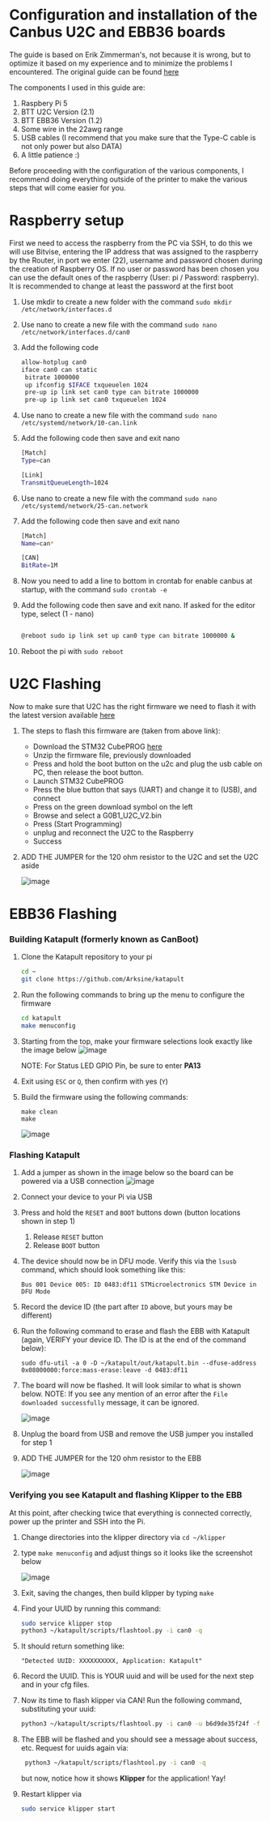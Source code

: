 # Configuration and installation of the Canbus U2C and EBB36 boards
The guide is based on Erik Zimmerman's, not because it is wrong, but to optimize it based on my experience and to minimize the problems I encountered.
The original guide can be found [here](https://github.com/EricZimmerman/VoronTools/blob/main/EBB_CAN.md) 

The components I used in this guide are:

1. Raspbery Pi 5
2. BTT U2C Version (2.1)
3. BTT EBB36 Version (1.2)
4. Some wire in the 22awg range
5. USB cables (I recommend that you make sure that the Type-C cable is not only power but also DATA)
6. A little patience :)

Before proceeding with the configuration of the various components, 
I recommend doing everything outside of the printer to make the various steps that will come easier for you.

# Raspberry setup

First we need to access the raspberry from the PC via SSH, to do this we will use Bitvise, entering the IP address that was assigned to the raspberry by the Router, in port we enter (22), username and password chosen during the creation of Raspberry OS.
If no user or password has been chosen you can use the default ones of the raspberry (User: pi / Password: raspberry). It is recommended to change at least the password at the first boot

1. Use mkdir to create a new folder with the command `sudo mkdir /etc/network/interfaces.d`
2. Use nano to create a new file with the command `sudo nano /etc/network/interfaces.d/can0`
3. Add the following code
    ```bash
    allow-hotplug can0
    iface can0 can static
     bitrate 1000000
     up ifconfig $IFACE txqueuelen 1024
     pre-up ip link set can0 type can bitrate 1000000
     pre-up ip link set can0 txqueuelen 1024
     ```

4. Use nano to create a new file with the command `sudo nano /etc/systemd/network/10-can.link`
5. Add the following code then save and exit nano
    ```bash
    [Match]
    Type=can
    
    [Link]
    TransmitQueueLength=1024
    ```

6. Use nano to create a new file with the command `sudo nano /etc/systemd/network/25-can.network`
7. Add the following code then save and exit nano
    ```bash
    [Match]
    Name=can*
    
    [CAN]
    BitRate=1M
    ```

8. Now you need to add a line to bottom in crontab for enable canbus at startup, with the command `sudo crontab -e`
9. Add the following code then save and exit nano. If asked for the editor type, select (1 - nano)
    ```bash

    @reboot sudo ip link set up can0 type can bitrate 1000000 &

    ```
10. Reboot the pi with `sudo reboot`

# U2C Flashing

Now to make sure that U2C has the right firmware we need to flash it with the latest version available [here](https://github.com/Arksine/CanBoot/issues/44#issuecomment-1381555466)

1. The steps to flash this firmware are (taken from above link):
    - Download the STM32 CubePROG [here](https://www.st.com/en/development-tools/stm32cubeprog.html) 
    - Unzip the firmware file, previously downloaded
    - Press and hold the boot button on the u2c and plug the usb cable on PC, then release the boot button.
    - Launch STM32 CubePROG
    - Press the blue button that says (UART) and change it to (USB), and connect
    - Press on the green download symbol on the left
    - Browse and select a G0B1_U2C_V2.bin
    - Press (Start Programming)
    - unplug and reconnect the U2C to the Raspberry
    - Success
3. ADD THE JUMPER for the 120 ohm resistor to the U2C and set the U2C aside
    
    ![image](IMG/U2C120.png)

# EBB36 Flashing

### Building Katapult (formerly known as CanBoot)

1. Clone the Katapult repository to your pi
    ```bash
    cd ~
    git clone https://github.com/Arksine/katapult
    ```

2. Run the following commands to bring up the menu to configure the firmware
    ```bash
    cd katapult
    make menuconfig
    ```
    
3. Starting from the top, make your firmware selections look exactly like the image below
    ![image](IMG/CanBootConfig.png)

    NOTE: For Status LED GPIO Pin, be sure to enter **PA13**
    
4. Exit using `ESC` or `Q`, then confirm with yes (`Y`)
5. Build the firmware using the following commands:
    ```
    make clean
    make
    ```
    ![image](IMG/CanBootFirmware.png)

### Flashing Katapult

1. Add a jumper as shown in the image below so the board can be powered via a USB connection
    ![image](IMG/EBBButtons.png)

2. Connect your device to your Pi via USB
3. Press and hold the `RESET` and `BOOT` buttons down (button locations shown in step 1)
    1. Release `RESET` button
    2. Release `BOOT` button
4. The device should now be in DFU mode. Verify this via the `lsusb` command, which should look something like this:
    ```
    Bus 001 Device 005: ID 0483:df11 STMicroelectronics STM Device in DFU Mode
    ```
5. Record the device ID (the part after `ID` above, but yours may be different)
6. Run the following command to erase and flash the EBB with Katapult (again, VERIFY your device ID. The ID is at the end of the command below):
    ```
    sudo dfu-util -a 0 -D ~/katapult/out/katapult.bin --dfuse-address 0x08000000:force:mass-erase:leave -d 0483:df11
    ```
7. The board will now be flashed. It will look similar to what is shown below. NOTE: If you see any mention of an error after the `File downloaded successfully` message, it can be ignored.

    ![image](IMG/CanFlashOk.png)
    
8. Unplug the board from USB and remove the USB jumper you installed for step 1
9. ADD THE JUMPER for the 120 ohm resistor to the EBB

    ![image](IMG/EBB120.png)

### Verifying you see Katapult and flashing Klipper to the EBB

At this point, after checking twice that everything is connected correctly, power up the printer and SSH into the Pi.

1. Change directories into the klipper directory via `cd ~/klipper`
2. type `make menuconfig` and adjust things so it looks like the screenshot below

    ![image](IMG/EBBKlipper.png)

3. Exit, saving the changes, then build klipper by typing `make`
4. Find your UUID by running this command:
    ```bash
    sudo service klipper stop
    python3 ~/katapult/scripts/flashtool.py -i can0 -q
    ```
5. It should return something like:

    ```
    "Detected UUID: XXXXXXXXXX, Application: Katapult"
    ```

6. Record the UUID. This is YOUR uuid and will be used for the next step and in your cfg files.
7. Now its time to flash klipper via CAN! Run the following command, substituting your uuid:

   ```bash
   python3 ~/katapult/scripts/flashtool.py -i can0 -u b6d9de35f24f -f ~/klipper/out/klipper.bin
   ```
8. The EBB will be flashed and you should see a message about success, etc. Request for uuids again via:

   ```bash
    python3 ~/katapult/scripts/flashtool.py -i can0 -q
   ```

   but now, notice how it shows **Klipper** for the application! Yay!

9. Restart klipper via

   ```bash
   sudo service klipper start
   ```
